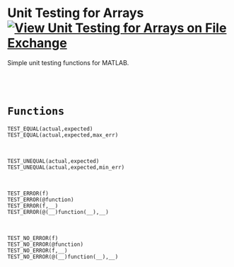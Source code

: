 # Unit Testing for Arrays [![View Unit Testing for Arrays on File Exchange](https://www.mathworks.com/matlabcentral/images/matlab-file-exchange.svg)](https://www.mathworks.com/matlabcentral/fileexchange/103095-unit-testing-for-arrays)
Simple unit testing functions for MATLAB.

<br/><br/> 

# `Functions`

`TEST_EQUAL(actual,expected)`\
`TEST_EQUAL(actual,expected,max_err)`

<br/>

`TEST_UNEQUAL(actual,expected)`\
`TEST_UNEQUAL(actual,expected,min_err)`

<br/>

`TEST_ERROR(f)`\
`TEST_ERROR(@function)`\
`TEST_ERROR(f,__)`\
`TEST_ERROR(@(__)function(__),__)`

<br/>

`TEST_NO_ERROR(f)`\
`TEST_NO_ERROR(@function)`\
`TEST_NO_ERROR(f,__)`\
`TEST_NO_ERROR(@(__)function(__),__)`